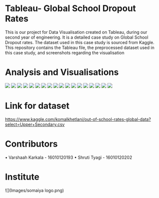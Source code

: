 # Tableau- Global School Dropout Rates
This is our project for Data Visualisation created on Tableau, during our second year of engineering.
It is a detailed case study on Global School Dropout rates. The dataset used in this case study is sourced from Kaggle. 
This repository contains the Tableau file, the preprocessed dataset used in this case study, and screenshots regarding the visualisation

# Analysis and Visualisations
![](Images/1.png)
![](Images/2.png)
![](Images/3.png)
![](Images/4.png)
![](Images/5.png)
![](Images/6.png)
![](Images/7.png)
![](Images/8.png)
![](Images/9.png)
![](Images/10.png)
![](Images/11.png)
![](Images/12.png)
![](Images/13.png)
![](Images/14.png)
![](Images/15.png)
![](Images/16.png)
![](Images/17.png)
![](Images/18.png)

# Link for dataset
https://www.kaggle.com/komalkhetlani/out-of-school-rates-global-data?select=Upper+Secondary.csv

# Contributors
•	Varshaah Karkala - 16010120193
•	Shruti Tyagi - 16010120202

# Institute
![](Images/somaiya logo.png)
